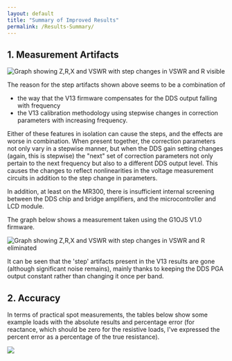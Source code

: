 ```yaml
---
layout: default
title: "Summary of Improved Results"
permalink: /Results-Summary/
---
```



## 1. Measurement Artifacts
![Graph showing Z,R,X and VSWR with step changes in VSWR and R visible](https://g1ojs.github.io/G1OJS-MR300-SARK100-Firmware/assets/img/VSWR%2C%20_Z_%2C%20R%20and%20X%20Test%20Load%20V13.png)

The reason for the step artifacts shown above seems to be a combination of 
 - the way that the V13 firmware compensates for the DDS output falling with frequency
 - the V13 calibration methodology using stepwise changes in correction parameters with increasing frequency.

Either of these features in isolation can cause the steps, and the effects are worse in combination. When present together, the correction parameters not only vary in a stepwise manner, but when the DDS gain setting changes (again, this is stepwise) the "next" set of correction parameters not only pertain to the next frequency but also to a different DDS output level. This causes the changes to reflect nonlinearities in the voltage measurement circuits in addition to the step change in parameters. 

In addition, at least on the MR300, there is insufficient internal screening between the DDS chip and bridge amplifiers, and the microcontroller and LCD module. 

The graph below shows a measurement taken using the G1OJS V1.0 firmware.

![Graph showing Z,R,X and VSWR with step changes in VSWR and R eliminated](https://g1ojs.github.io/G1OJS-MR300-SARK100-Firmware/assets/img/Test%20Load%20V1.0%20640px.png)

It can be seen that the 'step' artifacts present in the V13 results are gone (although significant noise remains), mainly thanks to keeping the DDS PGA output constant rather than changing it once per band.

## 2. Accuracy
In terms of practical spot measurements, the tables below show some example loads with the absolute results and percentage error (for reactance, which should be zero for the resistive loads, I've expressed the percent error as a percentage of the true resistance).

![](https://g1ojs.github.io/G1OJS-MR300-SARK100-Firmware/assets/img/Spot%20Accuracy%20Table.PNG)




